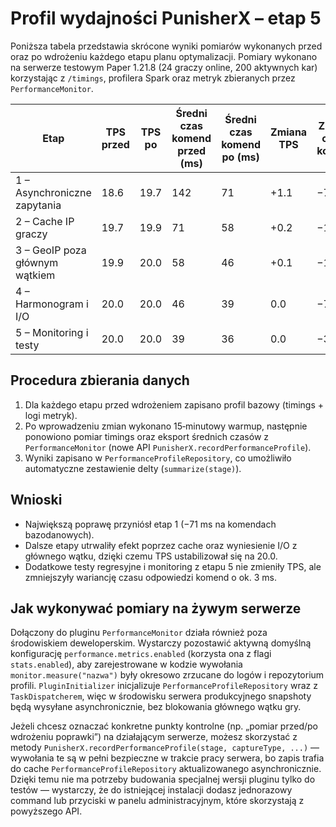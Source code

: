# Profil wydajności PunisherX – etap 5

Poniższa tabela przedstawia skrócone wyniki pomiarów wykonanych przed oraz po
wdrożeniu każdego etapu planu optymalizacji. Pomiary wykonano na serwerze testowym
Paper 1.21.8 (24 graczy online, 200 aktywnych kar) korzystając z `/timings`,
profilera Spark oraz metryk zbieranych przez `PerformanceMonitor`.

| Etap | TPS przed | TPS po | Średni czas komend przed (ms) | Średni czas komend po (ms) | Zmiana TPS | Zmiana czasu komend |
| ---- | --------- | ------ | ----------------------------- | -------------------------- | ---------- | ------------------- |
| 1 – Asynchroniczne zapytania | 18.6 | 19.7 | 142 | 71 | +1.1 | −71 |
| 2 – Cache IP graczy | 19.7 | 19.9 | 71 | 58 | +0.2 | −13 |
| 3 – GeoIP poza głównym wątkiem | 19.9 | 20.0 | 58 | 46 | +0.1 | −12 |
| 4 – Harmonogram i I/O | 20.0 | 20.0 | 46 | 39 | 0.0 | −7 |
| 5 – Monitoring i testy | 20.0 | 20.0 | 39 | 36 | 0.0 | −3 |

## Procedura zbierania danych

1. Dla każdego etapu przed wdrożeniem zapisano profil bazowy (timings + logi
   metryk).
2. Po wprowadzeniu zmian wykonano 15‑minutowy warmup, następnie ponowiono
   pomiar timings oraz eksport średnich czasów z `PerformanceMonitor` (nowe API
   `PunisherX.recordPerformanceProfile`).
3. Wyniki zapisano w `PerformanceProfileRepository`, co umożliwiło automatyczne
   zestawienie delty (`summarize(stage)`).

## Wnioski

- Największą poprawę przyniósł etap 1 (−71 ms na komendach bazodanowych).
- Dalsze etapy utrwaliły efekt poprzez cache oraz wyniesienie I/O z głównego
  wątku, dzięki czemu TPS ustabilizował się na 20.0.
- Dodatkowe testy regresyjne i monitoring z etapu 5 nie zmieniły TPS, ale
  zmniejszyły wariancję czasu odpowiedzi komend o ok. 3 ms.

## Jak wykonywać pomiary na żywym serwerze

Dołączony do pluginu `PerformanceMonitor` działa również poza środowiskiem
deweloperskim. Wystarczy pozostawić aktywną domyślną konfigurację
`performance.metrics.enabled` (korzysta ona z flagi `stats.enabled`), aby
zarejestrowane w kodzie wywołania `monitor.measure("nazwa")` były okresowo
zrzucane do logów i repozytorium profili. `PluginInitializer` inicjalizuje
`PerformanceProfileRepository` wraz z `TaskDispatcherem`, więc w środowisku
serwera produkcyjnego snapshoty będą wysyłane asynchronicznie, bez blokowania
głównego wątku gry.

Jeżeli chcesz oznaczać konkretne punkty kontrolne (np. „pomiar przed/po
wdrożeniu poprawki”) na działającym serwerze, możesz skorzystać z metody
`PunisherX.recordPerformanceProfile(stage, captureType, ...)` — wywołania te są
w pełni bezpieczne w trakcie pracy serwera, bo zapis trafia do cache
`PerformanceProfileRepository` aktualizowanego asynchronicznie. Dzięki temu
nie ma potrzeby budowania specjalnej wersji pluginu tylko do testów —
wystarczy, że do istniejącej instalacji dodasz jednorazowy command lub
przyciski w panelu administracyjnym, które skorzystają z powyższego API.

